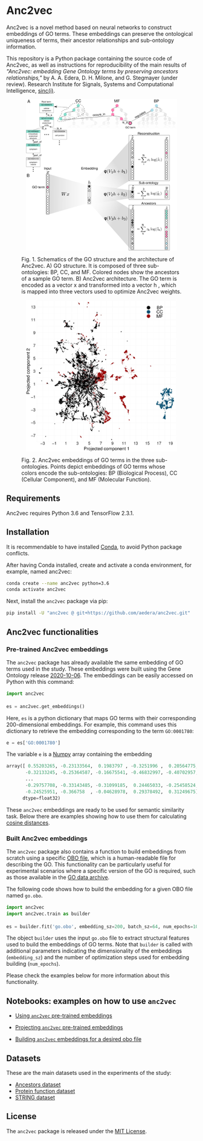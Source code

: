 # Anc2vec

Anc2vec is a novel method based on neural networks to construct embeddings of
GO terms. These embeddings can preserve the ontological uniqueness of terms,
their ancestor relationships and sub-ontology information.

This repository is a Python package containing the source code of Anc2vec, as
well as instructions for reproducibility of the main results of *"Anc2vec:
embedding Gene Ontology terms by preserving ancestors relationships,"* by
A. A. Edera, D. H. Milone, and G. Stegmayer (under review). Research Institute
for Signals, Systems and Computational Intelligence,
[sinc(i)](https://sinc.unl.edu.ar).

<figure>
  <p align="center">
  <img src="img/Fig01.jpg" alt="Anc2vec" height="400" style="vertical-align:middle"/>
  </p>

  <figcaption> Fig. 1. Schematics of the GO structure and the architecture of
  Anc2vec. A) GO structure. It is composed of three sub-ontologies: BP, CC,
  and MF. Colored nodes show the ancestors of a sample GO term. B) Anc2vec
  architecture. The GO term is encoded as a vector x and transformed into a
  vector h , which is mapped into three vectors used to optimize Anc2vec
  weights.  </figcaption> </figure>

<figure>
  <p align="center">
  <img src="img/Fig02.jpg" alt="Anc2Vec" height="400" style="vertical-align:middle"/>
  </p>

  <figcaption> Fig. 2. Anc2vec embeddings of GO terms in the three
  sub-ontologies. Points depict embeddings of GO terms whose colors encode the
  sub-ontologies: BP (Biological Process), CC (Cellular Component), and MF
  (Molecular Function).
</figcaption> </figure>

## Requirements

Anc2vec requires Python 3.6 and TensorFlow 2.3.1.

## Installation

It is recommendable to have installed
[Conda](https://docs.conda.io/en/latest/), to avoid Python package conflicts.

After having Conda installed, create and activate a conda environment, for
example, named anc2vec:

```bash
conda create --name anc2vec python=3.6
conda activate anc2vec
```
Next, install the `anc2vec` package via pip:

```bash
pip install -U "anc2vec @ git+https://github.com/aedera/anc2vec.git"
```

## Anc2vec functionalities

### Pre-trained Anc2vec embeddings

The `anc2vec` package has already available the same embedding of GO terms
used in the study. These embeddings were built using the Gene Ontology release
[2020-10-06](./anc2vec/data/go.obo). The embeddings can be easily accessed on
Python with this command:

```python
import anc2vec

es = anc2vec.get_embeddings()
```

Here, `es` is a python dictionary that maps GO terms with their corresponding
200-dimensional embeddings. For example, this command uses this dictionary to
retrieve the embedding corresponding to the term `GO:0001780`:

```python
e = es['GO:0001780']
```

The variable `e` is a [Numpy](https://numpy.org/) array containing the
embedding

```python
array([ 0.55203265, -0.23133564,  0.1983797 , -0.3251996 ,  0.20564775,
       -0.32133245, -0.25364587, -0.16675541, -0.46832997, -0.40702957,
       ...
       -0.29757708, -0.33143485, -0.31099185,  0.24465033, -0.25458524,
       -0.24525951, -0.366758  , -0.04628978,  0.29378492,  0.31249675],
      dtype=float32)
```

These `anc2vec` embeddings are ready to be used for semantic similarity
task. Below there are examples showing how to use them for calculating
[cosine distances](https://en.wikipedia.org/wiki/Cosine_similarity).

### Built Anc2vec embeddings

The `anc2vec` package also contains a function to build embeddings from
scratch using a specific
[OBO file](http://owlcollab.github.io/oboformat/doc/obo-syntax.html), which is
a human-readable file for describing the GO. This functionality can be
particularly useful for experimental scenarios where a specific version of the
GO is required, such as those available in the
[GO data archive](http://release.geneontology.org/).

The following code shows how to build the embedding for a given OBO file named
`go.obo`.

```python
import anc2vec
import anc2vec.train as builder

es = builder.fit('go.obo', embedding_sz=200, batch_sz=64, num_epochs=100)
```

The object `builder` uses the input `go.obo` file to extract structural
features used to build the embeddings of GO terms. Note that `builder` is
called with additional parameters indicating the dimensionality of the
embeddings (`embedding_sz`) and the number of optimization steps used for
embedding building (`num_epochs`).

Please check the examples below for more information about this functionality.


## Notebooks: examples on how to use `anc2vec`

* [Using `anc2vec` pre-trained embeddings](https://colab.research.google.com/github/aedera/anc2vec/blob/main/examples/pretrained_anc2vec_embeddings.ipynb)

* [Projecting `anc2vec` pre-trained embeddings](https://colab.research.google.com/github/aedera/anc2vec/blob/main/examples/project_embeddings.ipynb)

* [Building `anc2vec` embeddings for a desired obo file](https://colab.research.google.com/github/aedera/anc2vec/blob/main/examples/train_anc2vec_embeddings.ipynb)

## Datasets

These are the main datasets used in the experiments of the study:

* [Ancestors dataset](https://drive.google.com/file/d/1fgK50TNg5nrade22SwmqZYOeAxgPHIHY/view?usp=sharing)
* [Protein function dataset](https://drive.google.com/file/d/1eokaKj20tbFTn9jexQXIkONqwHeiBGS-/view?usp=sharing)
* [STRING dataset](https://drive.google.com/file/d/1dBZqQeBuGf35_pGT6qJWSuX1At32t9CI/view?usp=sharing)

## License

The `anc2vec` package is released under the [MIT License](LICENSE).
